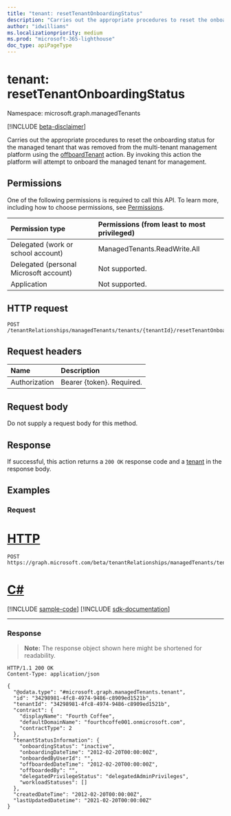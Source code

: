 ```yaml
---
title: "tenant: resetTenantOnboardingStatus"
description: "Carries out the appropriate procedures to reset the onboarding status for the managed tenant that was removed from the multi-tenant management platform using the offboardTenant action. By invoking this action the platform will attempt to onboard the managed tenant for management."
author: "idwilliams"
ms.localizationpriority: medium
ms.prod: "microsoft-365-lighthouse"
doc_type: apiPageType
---
```


# tenant: resetTenantOnboardingStatus
Namespace: microsoft.graph.managedTenants

[!INCLUDE [beta-disclaimer](../../includes/beta-disclaimer.md)]

Carries out the appropriate procedures to reset the onboarding status for the managed tenant that was removed from the multi-tenant management platform using the [offboardTenant](../api/managedtenants-tenant-offboardtenant.md) action. By invoking this action the platform will attempt to onboard the managed tenant for management.

## Permissions
One of the following permissions is required to call this API. To learn more, including how to choose permissions, see [Permissions](/graph/permissions-reference).

|Permission type|Permissions (from least to most privileged)|
|:---|:---|
|Delegated (work or school account)|ManagedTenants.ReadWrite.All|
|Delegated (personal Microsoft account)|Not supported.|
|Application|Not supported.|

## HTTP request

<!-- {
  "blockType": "ignored"
}
-->
``` http
POST /tenantRelationships/managedTenants/tenants/{tenantId}/resetTenantOnboardingStatus
```

## Request headers
|Name|Description|
|:---|:---|
|Authorization|Bearer {token}. Required.|

## Request body
Do not supply a request body for this method.

## Response

If successful, this action returns a `200 OK` response code and a [tenant](../resources/managedtenants-tenant.md) in the response body.

## Examples

### Request

# [HTTP](#tab/http)
<!-- {
  "blockType": "request",
  "name": "tenant_resettenantonboardingstatus"
}
-->
``` http
POST https://graph.microsoft.com/beta/tenantRelationships/managedTenants/tenants/{tenantId}/resetTenantOnboardingStatus
```

# [C#](#tab/csharp)
[!INCLUDE [sample-code](../includes/snippets/csharp/tenant-resettenantonboardingstatus-csharp-snippets.md)]
[!INCLUDE [sdk-documentation](../includes/snippets/snippets-sdk-documentation-link.md)]

---


### Response
>**Note:** The response object shown here might be shortened for readability.
<!-- {
  "blockType": "response",
  "truncated": true,
  "@odata.type": "microsoft.graph.managedTenants.tenant"
}
-->
``` http
HTTP/1.1 200 OK
Content-Type: application/json

{
  "@odata.type": "#microsoft.graph.managedTenants.tenant",
  "id": "34298981-4fc8-4974-9486-c8909ed1521b",
  "tenantId": "34298981-4fc8-4974-9486-c8909ed1521b",
  "contract": {
    "displayName": "Fourth Coffee",
    "defaultDomainName": "fourthcoffe001.onmicrosoft.com",
    "contractType": 2
  },
  "tenantStatusInformation": {
    "onboardingStatus": "inactive",
    "onboardingDateTime": "2012-02-20T00:00:00Z",
    "onboardedByUserId": "",
    "offboardedDateTime": "2012-02-20T00:00:00Z",
    "offboardedBy": "",
    "delegatedPrivilegeStatus": "delegatedAdminPrivileges",
    "workloadStatuses": []
  },
  "createdDateTime": "2012-02-20T00:00:00Z",
  "lastUpdatedDatetime": "2021-02-20T00:00:00Z"
}
```
